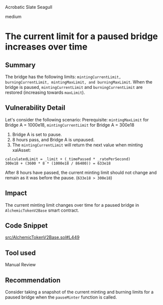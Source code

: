 Acrobatic Slate Seagull

medium

# The current limit for a paused bridge increases over time

## Summary
The bridge has the following limits: `mintingCurrentLimit, burningCurrentLimit, mintingMaxLimit, and burningMaxLimit`. When the bridge is paused, `mintingCurrentLimit` and `burningCurrentLimit` are restored (increasing towards `maxLimit`).

## Vulnerability Detail

Let's consider the following scenario:
Prerequisite: `mintingMaxLimit` for Bridge A = 1000e18, `mintingCurrentLimit` for Bridge A = 300e18

1) Bridge A is set to pause.
2) 8 hours pass, and Bridge A is unpaused.
3) The `mintingCurrentLimit` will return the next value when minting xalAsset:
```code
calculatedLimit = _limit + (_timePassed * _ratePerSecond)
300e18 + (3600 * 8 * (1000e18 / 86400)) = 633e18
```
After 8 hours have passed, the current minting limit should not change and remain as it was before the pause. (`633e18 > 300e18`)

## Impact
The current minting limit changes over time for a paused bridge in `AlchemicTokenV2Base` smart contract.

## Code Snippet
[src/AlchemicTokenV2Base.sol#L449](https://github.com/sherlock-audit/2024-04-alchemix/blob/main/v2-foundry/src/AlchemicTokenV2Base.sol#L449)

## Tool used

Manual Review

## Recommendation
Consider taking a snapshot of the current minting and burning limits for a paused bridge when the `pauseMinter` function is called.
